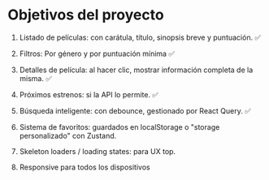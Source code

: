 # Objetivos del proyecto

1. Listado de películas: con carátula, título, sinopsis breve y puntuación. ✅

2. Filtros: Por género y por puntuación mínima ✅

3. Detalles de película: al hacer clic, mostrar información completa de la misma. ✅

4. Próximos estrenos: si la API lo permite. ✅

5. Búsqueda inteligente: con debounce, gestionado por React Query. ✅

6. Sistema de favoritos: guardados en localStorage o "storage personalizado" con Zustand.

7. Skeleton loaders / loading states: para UX top.

8. Responsive para todos los dispositivos